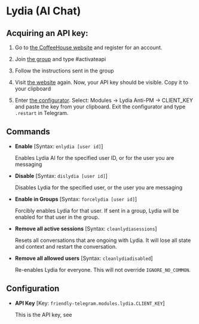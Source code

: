 # Lydia (AI Chat)

## Acquiring an API key:

1. Go to [the CoffeeHouse website](https://coffeehouse.intellivoid.info "the website") and register for an account.

2. Join [the group](https://t.me/IntellivoidDev "the group") and type #activateapi

3. Follow the instructions sent in the group

4. Visit [the website](https://coffeehouse.intellivoid.info "the website") again. Now, your API key should be visible. Copy it to your clipboard

5. Enter [the configurator](configuration#configuring-modules). Select: Modules -> Lydia Anti-PM -> CLIENT_KEY and paste the key from your clipboard. Exit the configurator and type `.restart` in Telegram.

## Commands

- **Enable**
[Syntax: `enlydia [user id]`]

   Enables Lydia AI for the specified user ID, or for the user you are messaging

 - **Disable**
[Syntax: `dislydia [user id]`]

   Disables Lydia for the specified user, or the user you are messaging

 - **Enable in Groups**
[Syntax: `forcelydia [user id]`]

   Forcibly enables Lydia for that user. If sent in a group, Lydia will be enabled for that user in the group.

 - **Remove all active sessions**
[Syntax: `cleanlydiasessions`]

   Resets all conversations that are ongoing with Lydia. It will lose all state and context and restart the conversation.

 - **Remove all allowed users**
[Syntax: `cleanlydiadisabled`]

   Re-enables Lydia for everyone. This will not override `IGNORE_NO_COMMON`.

## Configuration

 - **API Key**
[Key: `friendly-telegram.modules.lydia.CLIENT_KEY`]

   This is the API key, see 
<!--stackedit_data:
eyJoaXN0b3J5IjpbLTgwMjQ1MTQwOSwtOTgzMjQwODYwXX0=
-->